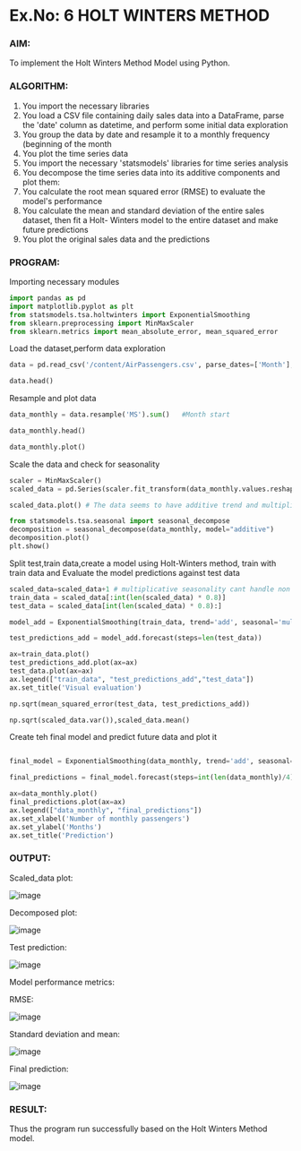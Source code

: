 # Ex.No: 6               HOLT WINTERS METHOD




### AIM:

To implement the Holt Winters Method Model using Python.

### ALGORITHM:
1. You import the necessary libraries
2. You load a CSV file containing daily sales data into a DataFrame, parse the 'date' column as
datetime, and perform some initial data exploration
3. You group the data by date and resample it to a monthly frequency (beginning of the month
4. You plot the time series data
5. You import the necessary 'statsmodels' libraries for time series analysis
6. You decompose the time series data into its additive components and plot them:
7. You calculate the root mean squared error (RMSE) to evaluate the model's performance
8. You calculate the mean and standard deviation of the entire sales dataset, then fit a Holt-
Winters model to the entire dataset and make future predictions
9. You plot the original sales data and the predictions

### PROGRAM:

Importing necessary modules

```py
import pandas as pd
import matplotlib.pyplot as plt
from statsmodels.tsa.holtwinters import ExponentialSmoothing
from sklearn.preprocessing import MinMaxScaler
from sklearn.metrics import mean_absolute_error, mean_squared_error
```

Load the dataset,perform data exploration
```py
data = pd.read_csv('/content/AirPassengers.csv', parse_dates=['Month'],index_col='Month')

data.head()
```

Resample and plot data

```py
data_monthly = data.resample('MS').sum()   #Month start

data_monthly.head()

data_monthly.plot()
```

Scale the data and check for seasonality

```py
scaler = MinMaxScaler()
scaled_data = pd.Series(scaler.fit_transform(data_monthly.values.reshape(-1, 1)).flatten(),index=data_monthly.index)

scaled_data.plot() # The data seems to have additive trend and multiplicative seasonality

from statsmodels.tsa.seasonal import seasonal_decompose
decomposition = seasonal_decompose(data_monthly, model="additive")
decomposition.plot()
plt.show()
```

Split test,train data,create a model using Holt-Winters method, train with train data and Evaluate the model predictions against test data

```py
scaled_data=scaled_data+1 # multiplicative seasonality cant handle non postive values, yes even zeros
train_data = scaled_data[:int(len(scaled_data) * 0.8)]
test_data = scaled_data[int(len(scaled_data) * 0.8):]

model_add = ExponentialSmoothing(train_data, trend='add', seasonal='mul').fit()

test_predictions_add = model_add.forecast(steps=len(test_data))

ax=train_data.plot()
test_predictions_add.plot(ax=ax)
test_data.plot(ax=ax)
ax.legend(["train_data", "test_predictions_add","test_data"])
ax.set_title('Visual evaluation')

np.sqrt(mean_squared_error(test_data, test_predictions_add))

np.sqrt(scaled_data.var()),scaled_data.mean()

```

Create teh final model and predict future data and plot it

```py

final_model = ExponentialSmoothing(data_monthly, trend='add', seasonal='mul', seasonal_periods=12).fit()

final_predictions = final_model.forecast(steps=int(len(data_monthly)/4)) #for next year

ax=data_monthly.plot()
final_predictions.plot(ax=ax)
ax.legend(["data_monthly", "final_predictions"])
ax.set_xlabel('Number of monthly passengers')
ax.set_ylabel('Months')
ax.set_title('Prediction')

```

### OUTPUT:
 
 Scaled_data plot:
 
![image](https://github.com/user-attachments/assets/8a6c9958-54fe-41cc-ab40-0763fc352bd6)

 

Decomposed plot:

![image](https://github.com/user-attachments/assets/eaff4d49-401d-454c-a1ce-4c939cab8a53)


Test prediction:

![image](https://github.com/user-attachments/assets/c6607885-0d9b-4108-b9ce-1b8bcc127ece)


Model performance metrics:

RMSE:

![image](https://github.com/user-attachments/assets/5a21c293-d046-4437-9d19-6b47a9662bde)


Standard deviation and mean:

![image](https://github.com/user-attachments/assets/afb9301d-7583-46fa-b671-6e6a1db0e4bf)


Final prediction:

![image](https://github.com/user-attachments/assets/4baccb06-9497-4eaf-a047-81d725b80478)


### RESULT:
Thus the program run successfully based on the Holt Winters Method model.
